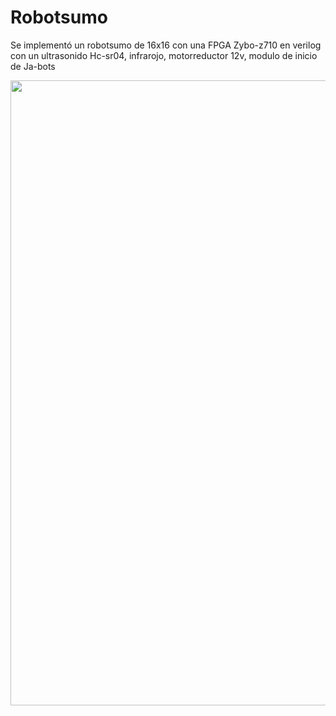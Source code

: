 # Robotsumo
Se implementó un robotsumo de 16x16 con una FPGA Zybo-z710 en verilog con un ultrasonido Hc-sr04, infrarojo, motorreductor 12v, modulo de inicio de Ja-bots  
<p align="center">
   <img src="..implementación.jpeg alt="Texto alternativo" width="1000"><br>  

